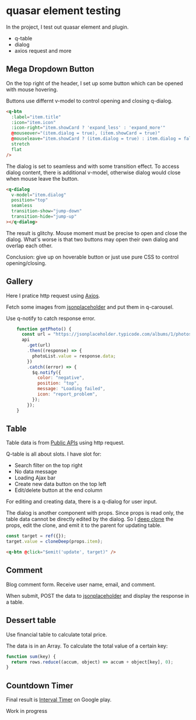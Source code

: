 # quasar element testing

In the project, I test out quasar element and plugin.

- q-table
- dialog
- axios request and more



## Mega Dropdown Button

On the top right of the header, I set up some button which can be opened with mouse hovering.

Buttons use differnt v-model to control opening and closing q-dialog.

```html
<q-btn
  :label="item.title"
  :icon="item.icon"
  :icon-right="item.showCard ? 'expand_less' : 'expand_more'"
  @mouseover="(item.dialog = true), (item.showCard = true)"
  @mouseleave="item.showCard ? (item.dialog = true) : item.dialog = false)"
  stretch
  flat
/>
```

The dialog is set to seamless and with some transition effect.
To access dialog content, there is additional v-model, otherwise dialog would close when mouse leave the button.

```html
<q-dialog
  v-model="item.dialog"
  position="top"
  seamless
  transition-show="jump-down"
  transition-hide="jump-up"
></q-dialog>
```

The result is glitchy. Mouse moment must be precise to open and close the dialog. What's worse is that two buttons may open their own dialog and overlap each other.

Conclusion: give up on hoverable button or just use pure CSS to control opening/closing.


## Gallery

Here I pratice http request using [Axios](https://github.com/axios/axios).

Fetch some images from [jsonplaceholder](https://jsonplaceholder.typicode.com) and put them in q-carousel.

Use q-notify to catch response error.

```javaScript
    function getPhoto() {
      const url = "https://jsonplaceholder.typicode.com/albums/1/photos";
      api
        .get(url)
        .then((response) => {
          photoList.value = response.data;
        })
        .catch((error) => {
          $q.notify({
            color: "negative",
            position: "top",
            message: "Loading failed",
            icon: "report_problem",
          });
        });
    }
```



## Table

Table data is from [Public APIs](https://github.com/toddmotto/public-apis) using http request.

Q-table is all about slots. I have slot for:

- Search filter on the top right
- No data message
- Loading Ajax bar
- Create new data button on the top left
- Edit/delete button at the end column

For editing and creating data, there is a q-dialog for user input.

The dialog is another component with props. Since props is read only, the table data cannot be directly edited by the dialog. So I [deep clone](https://lodash.com/docs/#cloneDeep) the props, edit the clone, and emit it to the parent for updating table.

```javascript
const target = ref({});
target.value = cloneDeep(props.item);
```

```html
<q-btn @click="$emit('update', target)" />
```


## Comment

Blog comment form. Receive user name, email, and comment.

When submit, POST the data to [jsonplaceholder](https://jsonplaceholder.typicode.com) and display the response in a table.



## Dessert table

Use financial table to calculate total price.

The data is in an Array. To calculate the total value of a certain key:

```javascript
function sum(key) {
  return rows.reduce((accum, object) => accum + object[key], 0);
}
```


## Countdown Timer

Final result is [Interval Timer](https://play.google.com/store/apps/details?id=cc.dreamspark.intervaltimer) on Google play.

Work in progress
